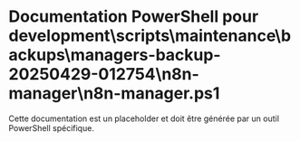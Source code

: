 # Documentation PowerShell pour development\scripts\maintenance\backups\managers-backup-20250429-012754\n8n-manager\n8n-manager.ps1

Cette documentation est un placeholder et doit être générée par un outil PowerShell spécifique.
